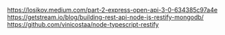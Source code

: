 
https://losikov.medium.com/part-2-express-open-api-3-0-634385c97a4e
https://getstream.io/blog/building-rest-api-node-js-restify-mongodb/
https://github.com/vinicostaa/node-typescript-restify